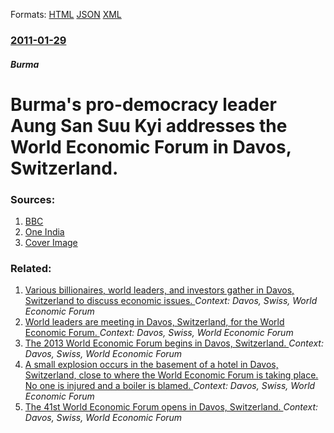 
Formats: [HTML](/news/2011/01/29/burma-s-pro-democracy-leader-aung-san-suu-kyi-addresses-the-world-economic-forum-in-davos-switzerland.html)  [JSON](/news/2011/01/29/burma-s-pro-democracy-leader-aung-san-suu-kyi-addresses-the-world-economic-forum-in-davos-switzerland.json)  [XML](/news/2011/01/29/burma-s-pro-democracy-leader-aung-san-suu-kyi-addresses-the-world-economic-forum-in-davos-switzerland.xml)  

### [2011-01-29](/news/2011/01/29/index.md)

##### Burma
# Burma's pro-democracy leader Aung San Suu Kyi addresses the World Economic Forum in Davos, Switzerland. 




### Sources:

1. [BBC](http://www.bbc.co.uk/news/business-12312559)
2. [One India](http://news.oneindia.in/2011/01/29/suukyi-appeals-for-democracy-growth-in-myanmar-atdavos-aid0126.html)
2. [Cover Image](http://www.bbc.co.uk/news/special/2015/newsspec_10857/bbc_news_logo.png?cb=1)

### Related:

1. [Various billionaires, world leaders, and investors gather in Davos, Switzerland to discuss economic issues. ](/news/2018/01/23/various-billionaires-world-leaders-and-investors-gather-in-davos-switzerland-to-discuss-economic-issues.md) _Context: Davos, Swiss, World Economic Forum_
2. [World leaders are meeting in Davos, Switzerland, for the World Economic Forum. ](/news/2014/01/20/world-leaders-are-meeting-in-davos-switzerland-for-the-world-economic-forum.md) _Context: Davos, Swiss, World Economic Forum_
3. [The 2013 World Economic Forum begins in Davos, Switzerland. ](/news/2013/01/23/the-2013-world-economic-forum-begins-in-davos-switzerland.md) _Context: Davos, Swiss, World Economic Forum_
4. [A small explosion occurs in the basement of a hotel in Davos, Switzerland, close to where the World Economic Forum is taking place. No one is injured and a boiler is blamed. ](/news/2011/01/27/a-small-explosion-occurs-in-the-basement-of-a-hotel-in-davos-switzerland-close-to-where-the-world-economic-forum-is-taking-place-no-one-i.md) _Context: Davos, Swiss, World Economic Forum_
5. [The 41st World Economic Forum opens in Davos, Switzerland. ](/news/2011/01/26/the-41st-world-economic-forum-opens-in-davos-switzerland.md) _Context: Davos, Swiss, World Economic Forum_
